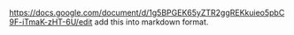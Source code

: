 https://docs.google.com/document/d/1g5BPGEK65yZTR2ggREKkuieo5pbC9F-iTmaK-zHT-6U/edit
add this into markdown format.
